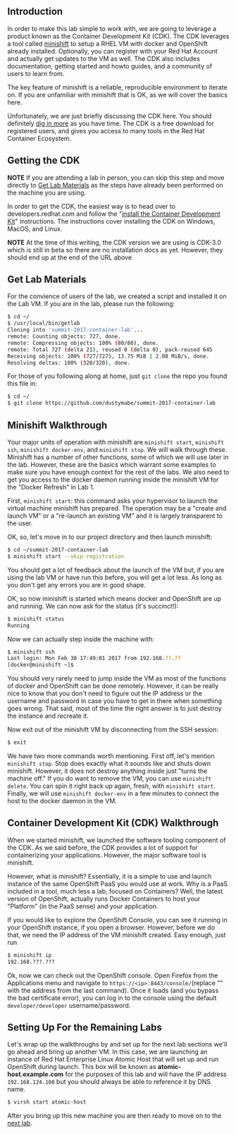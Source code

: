 ## Introduction

In order to make this lab simple to work with, we are going to leverage
a product known as the Container Development Kit (CDK). The CDK leverages a tool called [minishift](https://github.com/minishift/minishift) to setup a RHEL VM with docker and OpenShift already installed. Optionally, you can register with your Red Hat Account and actually get updates to the VM as well. The CDK also includes documentation, getting started and howto guides, and a community of users to learn from.

The key feature of minishift is a reliable, reproducible environment to iterate on. If you are unfamiliar with minishift that is OK, as we will cover the basics here. 

Unfortunately, we are just briefly discussing the CDK here. You should definitely 
[dig in more](http://developers.redhat.com/products/cdk/) as you have time.
The CDK is a free download for registered users, and gives you access to
many tools in the Red Hat Container Ecosystem.

## Getting the CDK

**NOTE** If you are attending a lab in person, you can skip this step
         and move directly to [Get Lab Materials](#get-lab-materials) as 
         the steps have already been performed on the machine you are using.

In order to get the CDK, the easiest way is to head over to developers.redhat.com 
and follow the "[install the Container Development Kit](http://developers.redhat.com/products/cdk/get-started/)" 
instructions. The instructions cover installing the CDK on Windows, 
MacOS, and Linux. 

**NOTE** At the time of this writing, the CDK version we are using is CDK-3.0 
        which is still in beta so there are no installation docs as yet. 
        However, they should end up at the end of the URL above 

## Get Lab Materials

For the convience of users of the lab, we created a script and installed 
it on the Lab VM. If you are in the lab, please run the following:

```bash
$ cd ~/
$ /usr/local/bin/getlab 
Cloning into 'summit-2017-container-lab'...
remote: Counting objects: 727, done.
remote: Compressing objects: 100% (80/80), done.
remote: Total 727 (delta 21), reused 0 (delta 0), pack-reused 645
Receiving objects: 100% (727/727), 13.75 MiB | 2.08 MiB/s, done.
Resolving deltas: 100% (320/320), done.    
```

For those of you following along at home, just `git clone` the repo you 
found this file in:

```bash
$ cd ~/
$ git clone https://github.com/dustymabe/summit-2017-container-lab
```

## Minishift Walkthrough

Your major units of operation with minishift are `minishift start`, `minishift ssh`, 
`minishift docker-env`, and `minishift stop`. We will walk through these. 
Minishift has a number of other functions, some of which we will use later in the lab. However, these are the basics which warrant some examples to make sure you have enough context for the rest of the labs. We also need to get you access to the docker daemon running inside the minishift VM for the "Docker Refresh" in Lab 1.  

First, `minishift start`: this command asks your hypervisor to launch the virtual 
machine minishift has prepared. The operation may be a "create and launch 
VM" or a "re-launch an existing VM" and it is largely transparent to the user. 
 
OK, so, let's move in to our project directory and then launch minishift:

```bash
$ cd ~/summit-2017-container-lab
$ minishift start --skip-registration
```

You should get a lot of feedback about the launch of the VM but, if you are 
using the lab VM or have run this before, you will get a lot less. As long 
as you don't get any errors you are in good shape.

OK, so now minishift is started which means docker and OpenShift are up and running. We can now ask for the status (it's succinct!):

```bash
$ minishift status
Running
```

Now we can actually step inside the machine with:

```bash
$ minishift ssh
Last login: Mon Feb 30 17:49:01 2017 from 192.168.??.??
[docker@minishift ~]$ 
```

You should very rarely need to jump inside the VM as most of the functions of docker and OpenShift can be done remotely. However, it can be really nice to know that you don't need to figure out the IP address or the username and password in case you have to get in there when something goes wrong. That said, most of the time the right answer is to just destroy the instance and recreate it.

Now exit out of the minishift VM by disconnecting from the SSH session:

```bash
$ exit
```

We have two more commands worth mentioning. First off, let's mention `minishift stop`. Stop does exactly what it sounds like and shuts down minishift. However, it does not destroy anything inside just "turns the machine off." If you do want to remove the VM, you can use `minishift delete`. You can spin it right back up again, fresh, with `minishift start`. Finally, we will use `minishift docker-env` in a few minutes to connect the host to the docker daemon in the VM.

## Container Development Kit (CDK) Walkthrough

When we started minishift, we launched the software tooling component of the CDK. As we said before, the CDK provides a lot of support for containerizing your applications. However, the major software tool is minishift.

However, what is minishift? Essentially, it is a simple to use and launch instance of the 
same OpenShift PaaS you would use at work. Why is a PaaS included in a tool, 
much less a lab, focused on Containers? Well, the latest version of OpenShift, 
actually runs Docker Containers to host your "Platform" (in the PaaS sense) 
and your application.

If you would like to explore the OpenShift Console, you can see it running 
in your OpenShift instance, if you open a browser. However, before we do that, we need the IP address of the VM minishift created. Easy enough, just run

```bash
$ minishift ip
192.168.???.??? 
```
Ok, now we can check out the OpenShift console. Open Firefox from the Applications menu and navigate to `https://<ip>:8443/console/`(replace "<ip>" with the address from the last command). Once it loads (and you bypass the bad certificate error), you can log in to the console using the default `developer/developer` username/password.

## Setting Up For the Remaining Labs

Let's wrap up the walkthroughs by and set up for the next lab sections we'll go ahead and bring up another VM. In this case, we are launching an instance of Red Hat Enterprise Linux Atomic Host that will set up and run OpenShift during launch.
This box will be known as **atomic-host.example.com** for the purposes of
this lab and will have the IP address `192.168.124.100` but you should always be able to reference it by DNS name.

```bash
$ virsh start atomic-host
```

After you bring up this new machine you are then ready to move on to the
[next lab](https://github.com/dustymabe/summit-2017-container-lab/blob/master/labs/lab1/chapter1.md).
